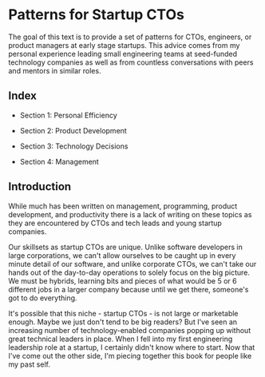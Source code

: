 # Patterns for Startup CTOs

The goal of this text is to provide a set of patterns for CTOs, engineers, or product managers at early stage startups. This advice comes from my personal experience leading small engineering teams at seed-funded technology companies as well as from countless conversations with peers and mentors in similar roles.


## Index

- Section 1: Personal Efficiency

- Section 2: Product Development

- Section 3: Technology Decisions

- Section 4: Management


## Introduction

While much has been written on management, programming, product development, and productivity there is a lack of writing on these topics as they are encountered by CTOs and tech leads and young startup companies.

Our skillsets as startup CTOs are unique. Unlike software developers in large corporations, we can't allow ourselves to be caught up in every minute detail of our software, and unlike corporate CTOs, we can't take our hands out of the day-to-day operations to solely focus on the big picture. We must be hybrids, learning bits and pieces of what would be 5 or 6 different jobs in a larger company because until we get there, someone's got to do everything.

It's possible that this niche - startup CTOs - is not large or marketable enough. Maybe we just don't tend to be big readers? But I've seen an increasing number of technology-enabled companies popping up without great technical leaders in place. When I fell into my first engineering leadership role at a startup, I certainly didn't know where to start. Now that I've come out the other side, I'm piecing together this book for people like my past self.
